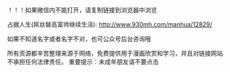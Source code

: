 ！！！如果微信内不能打开，请复制链接到浏览器中浏览

占据人生(屌丝替高富帅继续生活): http://www.930mh.com/manhua/12829/

如果不知道名字或者名字不对，也可公众号后台咨询哦

所有资源都辛苦整理来源于网络，免费提供用于漫画欣赏和学习，并且对链接网站不承担任何法律责任。 重要提示：未成年朋友请不要点击
